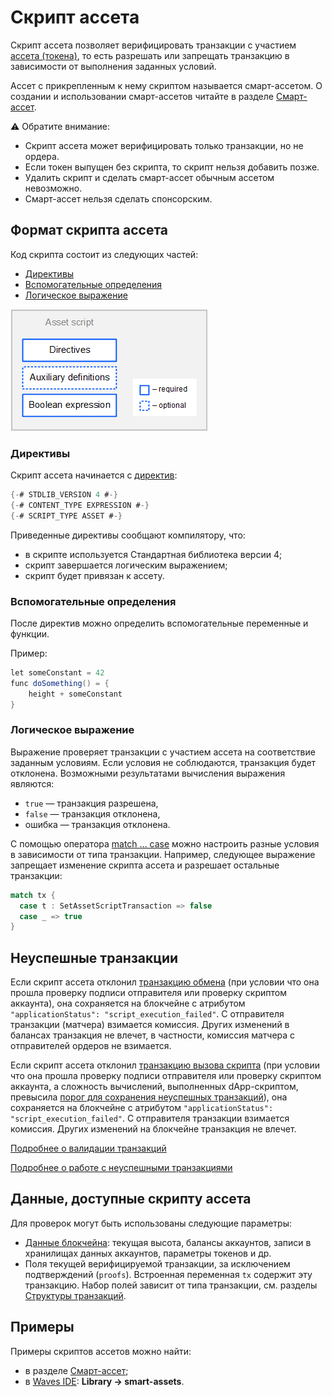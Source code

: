 # Скрипт ассета

Скрипт ассета позволяет верифицировать транзакции с участием [ассета (токена)](/ru/blockchain/token/), то есть разрешать или запрещать транзакцию в зависимости от выполнения заданных условий.

Ассет с прикрепленным к нему скриптом называется смарт-ассетом. О создании и использовании смарт-ассетов читайте в разделе [Смарт-ассет](/ru/building-apps/smart-contracts/what-is-smart-asset).

:warning: Обратите внимание:
- Cкрипт ассета может верифицировать только транзакции, но не ордера.
- Если токен выпущен без скрипта, то скрипт нельзя добавить позже.
- Удалить скрипт и сделать смарт-ассет обычным ассетом невозможно.
- Смарт-ассет нельзя сделать спонсорским.

## Формат скрипта ассета

Код скрипта состоит из следующих частей:

* [Директивы](#директивы)
* [Вспомогательные определения](#вспомогательные-определения)
* [Логическое выражение](#логическое-выражение)

![](./_assets/asset-script-format.png)

### Директивы

Скрипт ассета начинается с [директив](/ru/ride/script/directives):

```scala
{-# STDLIB_VERSION 4 #-}
{-# CONTENT_TYPE EXPRESSION #-}
{-# SCRIPT_TYPE ASSET #-}
```

Приведенные директивы сообщают компилятору, что:

- в скрипте используется Стандартная библиотека версии 4;
- скрипт завершается логическим выражением;
- скрипт будет привязан к ассету.

### Вспомогательные определения

После директив можно определить вспомогательные переменные и функции.

Пример:

```scala
let someConstant = 42
func doSomething() = {
    height + someConstant
}
```

### Логическое выражение

Выражение проверяет транзакции с участием ассета на соответствие заданным условиям. Если условия не соблюдаются, транзакция будет отклонена. Возможными результатами вычисления выражения являются:
* `true` — транзакция разрешена,
* `false` — транзакция отклонена,
* ошибка — транзакция отклонена.

С помощью оператора [match ... case](/ru/ride/operators/match-case) можно настроить разные условия в зависимости от типа транзакции. Например, следующее выражение запрещает изменение скрипта ассета и разрешает остальные транзакции:

```scala
match tx {
  case t : SetAssetScriptTransaction => false
  case _ => true
}
```

## Неуспешные транзакции

Если скрипт ассета отклонил [транзакцию обмена](/ru/blockchain/transaction-type/exchange-transaction) (при условии что она прошла проверку подписи отправителя или проверку скриптом аккаунта), она сохраняется на блокчейне с атрибутом `"applicationStatus": "script_execution_failed"`. С отправителя транзакции (матчера) взимается комиссия. Других изменений в балансах транзакция не влечет, в частности, комиссия матчера с отправителей ордеров не взимается.

Если скрипт ассета отклонил [транзакцию вызова скрипта](/ru/blockchain/transaction-type/invoke-script-transaction) (при условии что она прошла проверку подписи отправителя или проверку скриптом аккаунта, а сложность вычислений, выполненных dApp-скриптом, превысила [порог для сохранения неуспешных транзакций](/ru/ride/limits/)), она сохраняется на блокчейне с атрибутом `"applicationStatus": "script_execution_failed"`. С отправителя транзакции взимается комиссия. Других изменений на блокчейне транзакция не влечет.

[Подробнее о валидации транзакций](/ru/blockchain/transaction/transaction-validation)

[Подробнее о работе с неуспешными транзакциями](/ru/keep-in-touch/april)

## Данные, доступные скрипту ассета

Для проверок могут быть использованы следующие параметры:

* [Данные блокчейна](/ru/ride/#blockchain-operation): текущая высота, балансы аккаунтов, записи в хранилищах данных аккаунтов, параметры токенов и др.
* Поля текущей верифицируемой транзакции, за исключением подтверждений (`proofs`). Встроенная переменная `tx` содержит эту транзакцию. Набор полей зависит от типа транзакции, см. разделы [Структуры транзакций](/ru/ride/structures/transaction-structures/).

## Примеры

Примеры скриптов ассетов можно найти:
* в разделе [Смарт-ассет](/ru/building-apps/smart-contracts/what-is-smart-asset);
* в [Waves IDE](/ru/building-apps/smart-contracts/tools/waves-ide): **Library → smart-assets**.
